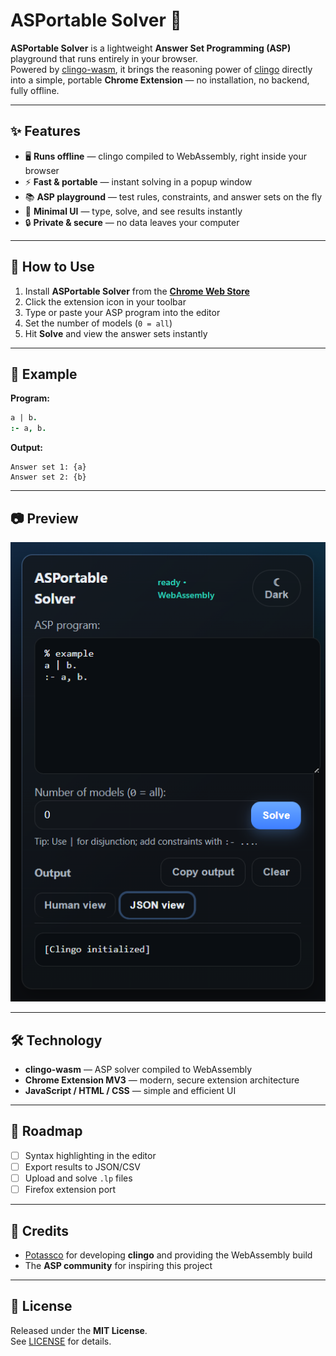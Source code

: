 # ASPortable Solver 🔮

**ASPortable Solver** is a lightweight **Answer Set Programming (ASP)** playground that runs entirely in your browser.  
Powered by [clingo-wasm](https://github.com/potassco/clingo-wasm), it brings the reasoning power of [clingo](https://potassco.org/clingo/) directly into a simple, portable **Chrome Extension** — no installation, no backend, fully offline.  

---

## ✨ Features

- 🖥️ **Runs offline** — clingo compiled to WebAssembly, right inside your browser  
- ⚡ **Fast & portable** — instant solving in a popup window  
- 📚 **ASP playground** — test rules, constraints, and answer sets on the fly  
- 🎨 **Minimal UI** — type, solve, and see results instantly  
- 🔒 **Private & secure** — no data leaves your computer  

---

## 🚀 How to Use

1. Install **ASPortable Solver** from the **[Chrome Web Store](#)**  
2. Click the extension icon in your toolbar  
3. Type or paste your ASP program into the editor  
4. Set the number of models (`0 = all`)  
5. Hit **Solve** and view the answer sets instantly  

---

## 🧩 Example

**Program:**
```prolog
a | b.
:- a, b.
```

**Output:**
```
Answer set 1: {a}
Answer set 2: {b}
```

---

## 📷 Preview

![ASPortable Solver Screenshot](./resources/screenshot.png)

---

## 🛠️ Technology

- **clingo-wasm** — ASP solver compiled to WebAssembly  
- **Chrome Extension MV3** — modern, secure extension architecture  
- **JavaScript / HTML / CSS** — simple and efficient UI  

---

## 🧭 Roadmap

- [ ] Syntax highlighting in the editor  
- [ ] Export results to JSON/CSV  
- [ ] Upload and solve `.lp` files  
- [ ] Firefox extension port  

---

## 🙌 Credits

- [Potassco](https://potassco.org/) for developing **clingo** and providing the WebAssembly build  
- The **ASP community** for inspiring this project  

---

## 📜 License

Released under the **MIT License**.  
See [LICENSE](./LICENSE) for details.
